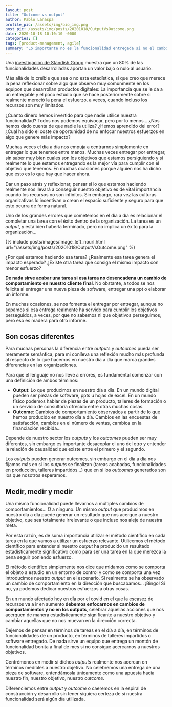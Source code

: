 ```yaml
---
layout: post
title: "Outcome vs output"
author: Pablo Lanaspa
profile_pic: /assets/img/bio_img.png
post_pic: /assets/img/posts/20201018/OutputVsOutcome.png
date: 2020-10-18 10:10:10 -0000
categories: []
tags: [product-management, agile]
summary: "Lo importante no es la funcionalidad entregada si no el cambio de comportamiento conseguido."
---
```


Una [investigación de Standish Group](https://www.standishgroup.com/sample_research_files/Exceeding%20Value_Layout.pdf) muestra que un 80% de las funcionalidades desarrolladas aportan un valor bajo o nulo al usuario. 

Más allá de lo creíble que sea o no esta estadística, si que creo que merece la pena reflexionar sobre algo que observo muy comunmente en los equipos que desarrollan productos digitales: La importancia que se le da a un entregable y el poco estudio que se hace posteriormente sobre si realmente mereció la pena el esfuerzo, a veces, cuando incluso los recursos son muy limitados.

¿Cuanto dinero hemos invertido para que nadie utilice nuestra funcionalidad? Todos nos podemos equivocar, pero por lo menos... ¿Nos hemos dado cuenta de que nadie la utiliza? ¿Hemos aprendido del error? ¿Cual ha sido el coste de oportunidad de no enfocar nuestros esfuerzos en algo que genere más impacto?

Muchas veces el día a día nos empuja a centrarnos simplemente en entregar lo que tenemos entre manos. Muchas veces entregar por entregar, sin saber muy bien cuales son los objetivos que estamos persiguiendo y si realmente lo que estamos entregando es la mejor vía para cumplir con el objetivo que tenemos. En muchas ocasiones porque alguien nos ha dicho que esto es lo que hay que hacer ahora.

Dar un paso atrás y reflexionar, pensar si lo que estamos haciendo realmente nos llevará a conseguir nuestro objetivo es de vital importancia cuando los recursos no son infinitos. Sin embargo, rara vez las culturas organizativas lo incentivan o crean el espacio suficiente y seguro para que esto ocurra de forma natural.

Uno de los grandes errores que cometemos en el día a día es relacionar el completar una tarea con el éxito dentro de la organización. La tarea es un *output*, y está bien haberla terminado, pero no implica un éxito para la organización... 

{% include posts/images/image_left_nourl.html url="/assets/img/posts/20201018/OutputVsOutcome.png" %}

¿Por qué estamos haciendo esa tarea? ¿Realmente esa tarea genera el impacto esperado? ¿Existe otra tarea que consiga el mismo impacto con menor esfuerzo?

**De nada sirve acabar una tarea si esa tarea no desencadena un cambio de comportamiento en nuestro cliente final**. No obstante, a todos se nos felicita al entregar una nueva pieza de software, entregar una ppt o elaborar un informe. 

En muchas ocasiones, se nos fomenta el entregar por entregar, aunque no sepamos si esa entrega realmente ha servido para cumplir los objetivos perseguidos, a veces, por que no sabemos ni que objetivos perseguimos, pero eso es madera para otro informe.

## Son cosas diferentes

Para muchas personas la diferencia entre *outputs* y *outcomes* pueda ser meramente semántica, para mi conlleva una reflexión mucho más profunda al respecto de lo que hacemos en nuestro día a día que marca grandes diferencias en las organizaciones. 

Para que el lenguaje no nos lleve a errores, es fundamental comenzar con una definición de ambos términos:
* **Output**: Lo que producimos en nuestro día a día. En un mundo digital pueden ser piezas de software, ppts u hojas de excel. En un mundo físico podemos hablar de piezas de un producto, talleres de formación o un servicio de consultoría ofrecido entre otras muchas cosas.
* **Outcome**: Cambios de comportamiento observados a partir de lo que hemos producido en nuestro día a día. Cambios en las encuestas de satisfacción, cambios en el número de ventas, cambios en la financiación recibida...

Depende de nuestro sector los *outputs* y los *outcomes* pueden ser muy diferentes, sin embargo es importante desacoplar el uno del otro y entender la relación de causalidad que existe entre el primero y el segundo. 

Los *outputs* pueden generar outcomes, sin embargo en el día a día nos fijamos más en si los *outputs* se finalizan (tareas acabadas, funcionalidades en producción, talleres impartidos...) que en si los *outcomes* generados son los que nosotros esperamos.


## Medir, medir y medir

Una misma funcionalidad puede llevarnos a múltiples cambios de comportamientos... O a ninguno. Un mismo *output* que producimos en nuestro día a día puede generar un resultado que nos acerque a nuestro objetivo, que sea totalmente irrelevante o que incluso nos aleje de nuestra meta.

Por esta razón, es de suma importancia utilizar el método científico en cada tarea en la que vamos a utilizar un esfuerzo relevante. Utilicemos el método científico para entender si nuestro *output* ha producido un resultado estadísticamente significativo como para ser una tarea en la que merezca la pena seguir poniendo esfuerzo.

El método científico simplemente nos dice que midamos como se comporta el objeto a estudio en un entorno de control y como se comporta una vez introducimos nuestro *output* en el escenario. Si realmente se ha observado un cambio de comportamiento en la dirección que buscabamos... ¡Bingo! Si no, ya podemos dedicar nuestros esfuerzos a otras cosas.

En un mundo afectado hoy en día por el covid en el que la escasez de recursos va a ir en aumento **debemos enfocarnos en cambios de comportamientos y no en los outputs**, celebrar aquellas acciones que nos acerquen de manera estadísticamente significante a nuestro objetivo y cambiar aquellas que no nos muevan en la dirección correcta.

Dejemos de pensar en términos de tareas en el día a día, en términos de funcionalidades de un producto, en términos de talleres impartidos o software entregado. De nada sirve un equipo que entrega un montón de funcionalidad bonita a final de mes si no consigue acercarnos a nuestros objetivos.

Centrémonos en medir si dichos *outputs* realmente nos acercan en términos medibles a nuestro objetivo. 
No celebremos una entrega de una pieza de software, entendámosla únicamente como una apuesta hacia nuestro fin, nuestro objetivo, nuestro *outcome*. 

Diferenciemos entre *output* y *outcome* o caeremos en la espiral de construcción y desarrollo sin tener siquiera certeza de si nuestra funcionalidad será algún día utilizada.

